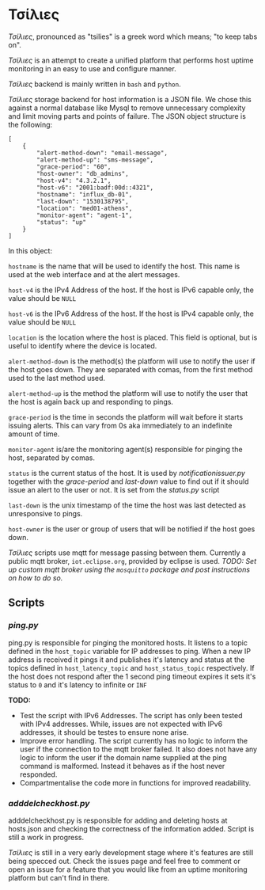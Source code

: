 # Τσίλιες

_Τσίλιες_, pronounced as "tsilies" is a greek word which means; "to keep tabs on".

_Τσίλιες_ is an attempt to create a unified platform that performs host uptime monitoring in an easy to use and configure manner.

_Τσίλιες_ backend is mainly written in `bash` and `python`.

_Τσίλιες_ storage backend for host information is a JSON file. We chose this against a normal database like Mysql to remove unnecessary complexity and limit moving parts and points of failure.
The JSON object structure is the following:
```
[
    {
        "alert-method-down": "email-message",
        "alert-method-up": "sms-message",
        "grace-period": "60",
        "host-owner": "db_admins",
        "host-v4": "4.3.2.1",
        "host-v6": "2001:badf:00d::4321",
        "hostname": "influx_db-01",
        "last-down": "1530138795",
        "location": "med01-athens",
        "monitor-agent": "agent-1",
        "status": "up"
    }
]
```
In this object:

`hostname` is the name that will be used to identify the host. This name is used at the web interface and at the alert messages.

`host-v4` is the IPv4 Address of the host. If the host is IPv6 capable only, the value should be
`NULL`

`host-v6` is the IPv6 Address of the host. If the host is IPv4 capable only, the value should be `NULL`

`location` is the location where the host is placed. This field is optional, but is useful to identify where the device is located.

`alert-method-down` is the method(s) the platform will use to notify the user if the host goes down.
They are separated with comas, from the first method used to the last method used.

`alert-method-up` is the method the platform will use to notify the user that the host is again back up and responding to pings.

`grace-period` is the time in seconds the platform will wait before it starts issuing alerts. This can vary from 0s aka immediately to an indefinite amount of time.

`monitor-agent` is/are the monitoring agent(s) responsible for pinging the host, separated by comas.

`status` is the current status of the host. It is used by _notificationissuer.py_ together with the _grace-period_ and _last-down_ value to find out if it should issue an alert to the user or not. It is set from the _status.py_ script

`last-down` is the unix timestamp of the time the host was last detected as unresponsive to pings.

`host-owner` is the user or group of users that will be notified if the host goes down.

_Τσίλιες_ scripts use mqtt for message passing between them. Currently a public mqtt broker, `iot.eclipse.org`, provided by eclipse is used. _TODO: Set up custom mqtt broker using the `mosquitto` package and post instructions on how to do so._

## Scripts

### _ping.py_

ping.py is responsible for pinging the monitored hosts. It listens to a topic defined in the
`host_topic` variable for IP addresses to ping. When a new IP address is received it pings it and publishes it's latency and status at the topics defined in `host_latency_topic` and `host_status_topic` respectively. If the host does not respond after the 1 second ping timeout expires it sets it's status to `0` and it's latency to infinite or `INF`

__TODO:__

- Test the script with IPv6 Addresses. The script has only been tested with IPv4 addresses. While, issues are not expected with IPv6 addresses, it should be testes to ensure none arise.
- Improve error handling. The script currently has no logic to inform the user if the connection to the mqtt broker failed. It also does not have any logic to inform the user if the domain name supplied at the ping command is malformed. Instead it behaves as if the host never responded.
- Compartmentalise the code more in functions for improved readability.

### _adddelcheckhost.py_

adddelcheckhost.py is responsible for adding and deleting hosts at hosts.json and checking the correctness of the information added. Script is still a work in progress.



_Τσίλιες_ is still in a very early development stage where it's features are still being specced out. Check the issues page and feel free to comment or open an issue for a feature that you would like from an uptime monitoring platform but can't find in there.
